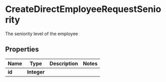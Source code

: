 

# CreateDirectEmployeeRequestSeniority

The seniority level of the employee

## Properties

| Name | Type | Description | Notes |
|------------ | ------------- | ------------- | -------------|
|**id** | **Integer** |  |  |




